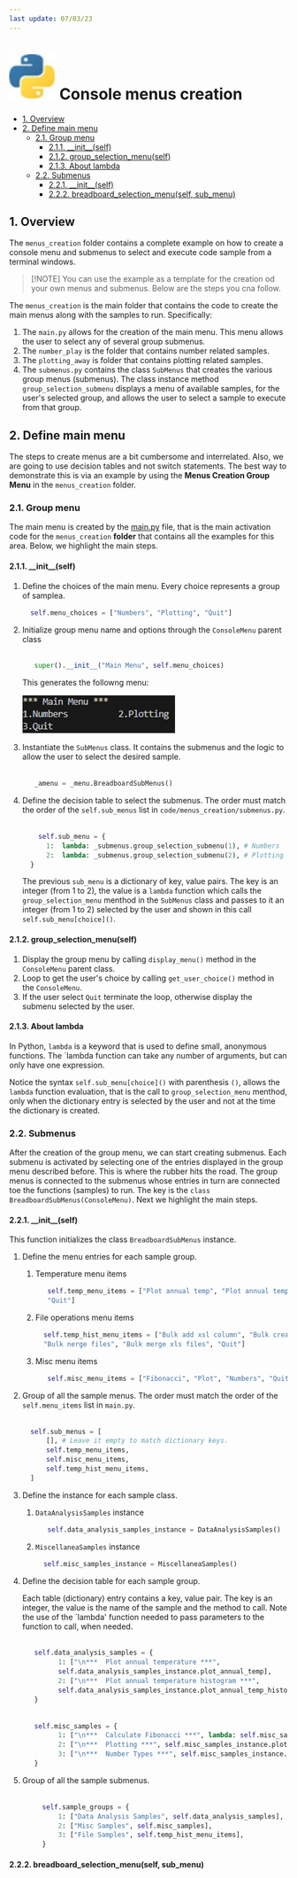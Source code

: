 ```yaml
---
last update: 07/03/23
---
```


# ![python-icon](../../media/icons/python-icon.svg) Console menus creation 

- [1. Overview](#1-overview)
- [2. Define main menu](#2-define-main-menu)
  - [2.1. Group menu](#21-group-menu)
    - [2.1.1. \_\_init\_\_(self)](#211-__init__self)
    - [2.1.2. group\_selection\_menu(self)](#212-group_selection_menuself)
    - [2.1.3. About lambda](#213-about-lambda)
  - [2.2. Submenus](#22-submenus)
    - [2.2.1. \_\_init\_\_(self)](#221-__init__self)
    - [2.2.2. breadboard\_selection\_menu(self, sub\_menu)](#222-breadboard_selection_menuself-sub_menu)

## 1. Overview

The `menus_creation` folder contains a complete example on how to create a console
menu and submenus to select and execute code sample from a terminal windows.  
> [!NOTE] You can use the example as a template for the creation od your own
> menus and submenus. Below are the steps you cna follow.

The `menus_creation` is the main folder that contains the code to create the
main menus along with the samples to run. Specifically:

 1. The `main.py` allows for the creation of the main menu. This menu allows the
    user to select any of several group submenus.
 2. The `number_play` is the folder that contains number related samples.
 3. The `plotting_away` is folder that contains plotting related samples.  
 4. The  `submenus.py`  contains the class `SubMenus` that creates the various
    group menus (submenus).  The class instance method `group_selection_submenu`
    displays a menu of available samples, for the user's selected group, and
    allows the user to select a sample to execute from that group.

## 2. Define main menu

The steps to create menus are a bit cumbersome and interrelated. Also, we are
going to use decision tables and not switch statements. The best way to
demonstrate this is via an example by using the **Menus Creation Group Menu** in
the `menus_creation` folder.  

### 2.1. Group menu 

The main menu is created by the [main.py](main.py) file, that is the main
activation code for the `menus_creation` **folder** that contains all the
examples for this area. Below, we highlight the main steps.

#### 2.1.1. \_\_init\_\_(self) 

1. Define the choices of the main menu. Every choice represents a group of
   samplea.

      ``` python
        self.menu_choices = ["Numbers", "Plotting", "Quit"]
      ```

1. Initialize group menu name and options through the `ConsoleMenu` parent class

      ``` python

         super().__init__("Main Menu", self.menu_choices)
      
      ```

      This generates the followng menu:

      ![menus creaton main menu](../../media/samples/menus_creation_main_menu.png)

1. Instantiate the `SubMenus` class.  It contains the submenus and the
logic to allow the user to select the desired sample.  

      ``` python
      
         _amenu = _menu.BreadboardSubMenus()
      
      ```

1. Define the decision table to select the submenus.  The order must match the
order of the `self.sub_menus`  list in `code/menus_creation/submenus.py`.  

      ``` python
      
          self.sub_menu = {
            1:  lambda: _submenus.group_selection_submenu(1), # Numbers
            2:  lambda: _submenus.group_selection_submenu(2), # Plotting 
        }
      
      ```

   The previous `sub_menu` is a dictionary of key, value pairs.  The key is an
   integer (from 1 to 2), the value is a `lambda` function which calls the
   `group_selection_menu` menthod in the `SubMenus` class and
   passes to it an integer (from 1 to 2) selected by the user and shown in this
   call `self.sub_menu[choice]()`. 

#### 2.1.2. group_selection_menu(self)

1. Display the group menu by calling `display_menu()` method in the
   `ConsoleMenu` parent class. 
1. Loop to get the user's choice by calling `get_user_choice()` method in the
   `ConsoleMenu`.
1. If the user select `Quit` terminate the loop, otherwise display the submenu
   selected by the user.
  
#### 2.1.3. About lambda

In Python, `lambda` is a keyword that is used to define small, anonymous
functions. The `lambda function can take any number of arguments, but can only
have one expression.  

Notice the syntax `self.sub_menu[choice]()` with parenthesis `()`, allows the
`lambda` function evaluation, that is the call to `group_selection_menu`
menthod, only when the dictionary entry is selected by the user and not at the
time the dictionary is created.


### 2.2. Submenus 

After the creation of the group menu, we can start creating submenus.  Each
submenu is activated by selecting one of the entries displayed in the group menu
described before. This is where the rubber hits the road. The group menus is
connected to the submenus whose entries in turn are connected toe the functions
(samples) to run. The key is the `class BreadboardSubMenus(ConsoleMenu)`.
Next we highlight the main steps. 

#### 2.2.1. \_\_init\_\_(self) 

This function initializes the class `BreadboardSubMenus` instance.

1. Define the menu entries for each sample group. 

   1. Temperature menu items

      ``` python
         self.temp_menu_items = ["Plot annual temp", "Plot annual temp histogram", 
         "Quit"]
      ```  

   1. File operations menu items

      ``` python
        self.temp_hist_menu_items = ["Bulk add xsl column", "Bulk create files", 
        "Bulk nerge files", "Bulk merge xls files", "Quit"]
      ```

   1. Misc menu items

      ``` python
         self.misc_menu_items = ["Fibonacci", "Plot", "Numbers", "Quit"]
      ```

1. Group of all the sample menus. 
   The order must match the order of the `self.menu_items` list in `main.py`. 

      ``` python

        self.sub_menus = [
            [], # Leave it empty to match dictionary keys.
            self.temp_menu_items,
            self.misc_menu_items,
            self.temp_hist_menu_items,
        ]
      ```

1. Define the instance for each sample class. 

   1. `DataAnalysisSamples` instance

      ``` python
         self.data_analysis_samples_instance = DataAnalysisSamples()
      ```  

   1. `MiscellaneaSamples` instance

      ```python
        self.misc_samples_instance = MiscellaneaSamples()
      ```  

1. Define the decision table for each sample group.  

      Each table (dictionary) entry contains a key, value pair.  The key is an
      integer, the value is the name of the sample and the method to call.  Note
      the use of the `lambda' function needed to pass parameters to the function to
      call, when needed. 

      ``` python

         self.data_analysis_samples = {
               1: ["\n***  Plot annual temperature ***", 
               self.data_analysis_samples_instance.plot_annual_temp],
               2: ["\n***  Plot annual temperature histogram ***", 
               self.data_analysis_samples_instance.plot_annual_temp_histogram],
         }
      ```

      ``` python

         self.misc_samples = {
               1: ["\n***  Calculate Fibonacci ***", lambda: self.misc_samples_instance.fiboTriangle(5)],
               2: ["\n***  Plotting ***", self.misc_samples_instance.plotting],
               3: ["\n***  Number Types ***", self.misc_samples_instance.getNumberTypes],
         }

      ```

1. Group of all the sample submenus. 

   ``` python

        self.sample_groups = {
            1: ["Data Analysis Samples", self.data_analysis_samples],
            2: ["Misc Samples", self.misc_samples],
            3: ["File Samples", self.temp_hist_menu_items],
        }

   ```

#### 2.2.2. breadboard_selection_menu(self, sub_menu)

